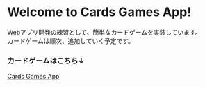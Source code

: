 # Welcome to Cards Games App!

Webアプリ開発の練習として、簡単なカードゲームを実装しています。  
カードゲームは順次、追加していく予定です。

### カードゲームはこちら↓

[Cards Games App](https://kanaichi333-cards-games-app.streamlit.app)
